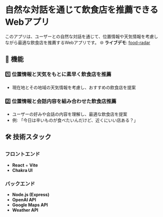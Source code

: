 # 自然な対話を通じて飲食店を推薦できるWebアプリ

このアプリは、ユーザーとの自然な対話を通じて、位置情報や天気情報を考慮しながら最適な飲食店を推薦するWebアプリです。
🌐 **ライブデモ**: [food-radar](https://food-radar.vercel.app/)

## 🎯 機能
### 1️⃣ 位置情報と天気をもとに素早く飲食店を推薦
- 現在地とその地域の天気情報を考慮し、おすすめの飲食店を提案
  
### 2️⃣ 位置情報と会話内容を組み合わせた飲食店推薦
- ユーザーの好みや会話の内容を理解し、最適な飲食店を提案
- 例: 「今日は辛いものが食べたいんだけど、近くにいい店ある？」

## 🛠️ 技術スタック
### フロントエンド
- **React** + **Vite** 
- **Chakra UI** 

### バックエンド
- **Node.js (Express)** 
- **OpenAI API**
- **Google Maps API**
- **Weather API**
